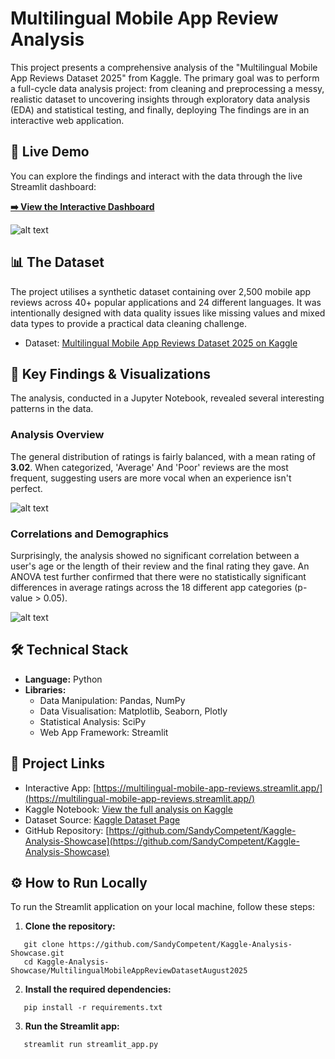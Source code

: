 # **Multilingual Mobile App Review Analysis**

This project presents a comprehensive analysis of the "Multilingual Mobile App Reviews Dataset 2025" from Kaggle. The primary goal was to perform a full-cycle data analysis project: from cleaning and preprocessing a messy, realistic
dataset to uncovering insights through exploratory data analysis (EDA) and statistical testing, and finally, deploying
The findings are in an interactive web application.

## **🚀 Live Demo**

You can explore the findings and interact with the data through the live Streamlit dashboard:

[**➡️ View the Interactive Dashboard**](https://multilingual-mobile-app-reviews.streamlit.app/)

![alt text]()

## **📊 The Dataset**

The project utilises a synthetic dataset containing over 2,500 mobile app reviews across 40+ popular applications and 24
different languages. It was intentionally designed with data quality issues like missing values and mixed data types to
provide a practical data cleaning challenge.

* Dataset: [Multilingual Mobile App Reviews Dataset 2025 on Kaggle](https://www.kaggle.com/datasets/pratyushpuri/multilingual-mobile-app-reviews-dataset-2025/data)

## **🔑 Key Findings & Visualizations**

The analysis, conducted in a Jupyter Notebook, revealed several interesting patterns in the data.

### **Analysis Overview**

The general distribution of ratings is fairly balanced, with a mean rating of **3.02**. When categorized, 'Average'
And 'Poor' reviews are the most frequent, suggesting users are more vocal when an experience isn't perfect.

![alt text]()

### **Correlations and Demographics**

Surprisingly, the analysis showed no significant correlation between a user's age or the length of their review and the
final rating they gave. An ANOVA test further confirmed that there were no statistically significant differences in
average ratings across the 18 different app categories (p-value \> 0.05).

![alt text]()

## **🛠️ Technical Stack**

* **Language:** Python
* **Libraries:**
    * Data Manipulation: Pandas, NumPy
    * Data Visualisation: Matplotlib, Seaborn, Plotly
    * Statistical Analysis: SciPy
    * Web App Framework: Streamlit

## **📂 Project Links**

* Interactive App:
  [https://multilingual-mobile-app-reviews.streamlit.app/](https://multilingual-mobile-app-reviews.streamlit.app/)
* Kaggle Notebook:
  [View the full analysis on Kaggle](https://www.kaggle.com/code/sandeepmalviya/multilingual-app-review-analysis)
* Dataset Source:
  [Kaggle Dataset Page](https://www.kaggle.com/datasets/pratyushpuri/multilingual-mobile-app-reviews-dataset-2025/data)
* GitHub Repository:
  [https://github.com/SandyCompetent/Kaggle-Analysis-Showcase](https://github.com/SandyCompetent/Kaggle-Analysis-Showcase)

## **⚙️ How to Run Locally**

To run the Streamlit application on your local machine, follow these steps:

1. **Clone the repository:**  
```
   git clone https://github.com/SandyCompetent/Kaggle-Analysis-Showcase.git  
   cd Kaggle-Analysis-Showcase/MultilingualMobileAppReviewDatasetAugust2025
```
2. **Install the required dependencies:**
```
   pip install -r requirements.txt
```
3. **Run the Streamlit app:**
```
   streamlit run streamlit_app.py
```

